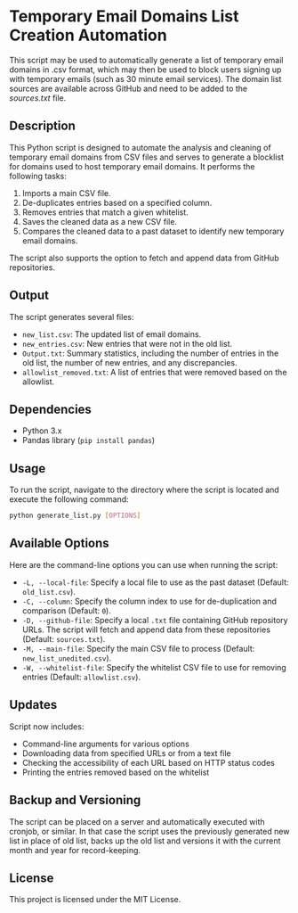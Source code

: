# Temporary Email Domains List Creation Automation
This script may be used to automatically generate a list of temporary email domains in .csv format, which may then be used to block users signing up with temporary emails (such as 30 minute email services). The domain list sources are available across GitHub and need to be added to the *sources.txt* file.

## Description

This Python script is designed to automate the analysis and cleaning of temporary email domains from CSV files and serves to generate a blocklist for domains used to host temporary email domains. It performs the following tasks:

1. Imports a main CSV file.
2. De-duplicates entries based on a specified column.
3. Removes entries that match a given whitelist.
4. Saves the cleaned data as a new CSV file.
5. Compares the cleaned data to a past dataset to identify new temporary email domains.

The script also supports the option to fetch and append data from GitHub repositories.

## Output

The script generates several files:

- `new_list.csv`: The updated list of email domains.
- `new_entries.csv`: New entries that were not in the old list.
- `Output.txt`: Summary statistics, including the number of entries in the old list, the number of new entries, and any discrepancies.
- `allowlist_removed.txt`: A list of entries that were removed based on the allowlist.

## Dependencies

- Python 3.x
- Pandas library (`pip install pandas`)

## Usage

To run the script, navigate to the directory where the script is located and execute the following command:

```bash
python generate_list.py [OPTIONS]
```

## Available Options

Here are the command-line options you can use when running the script:

- `-L, --local-file`: Specify a local file to use as the past dataset (Default: `old_list.csv`).
- `-C, --column`: Specify the column index to use for de-duplication and comparison (Default: `0`).
- `-D, --github-file`: Specify a local `.txt` file containing GitHub repository URLs. The script will fetch and append data from these repositories (Default: `sources.txt`).
- `-M, --main-file`: Specify the main CSV file to process (Default: `new_list_unedited.csv`).
- `-W, --whitelist-file`: Specify the whitelist CSV file to use for removing entries (Default: `allowlist.csv`).

## Updates
Script now includes:
- Command-line arguments for various options
- Downloading data from specified URLs or from a text file
- Checking the accessibility of each URL based on HTTP status codes
- Printing the entries removed based on the whitelist

## Backup and Versioning

The script can be placed on a server and automatically executed with cronjob, or similar. In that case the script uses the previously generated new list in place of old list, backs up the old list and versions it with the current month and year for record-keeping.

## License

This project is licensed under the MIT License.
